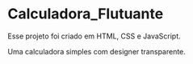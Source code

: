 # Calculadora_Flutuante

Esse projeto foi criado em HTML, CSS e JavaScript. 

Uma calculadora simples com designer transparente. 
